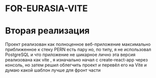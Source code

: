 # FOR-EURASIA-VITE

# Вторая реализация
Проект реализован как полноценное веб-приложение максимально приближенное к стеку PERN
есть пару но, по типу, я не использовал PostgreSQL и что приложение не шикарное 
лично эта версия реализована как vite , я изначально начал с create-react-app через консоль, но затем решил облегчить проект и перевёл его на Vite и думаю какой шаблон лучше для фронт части
